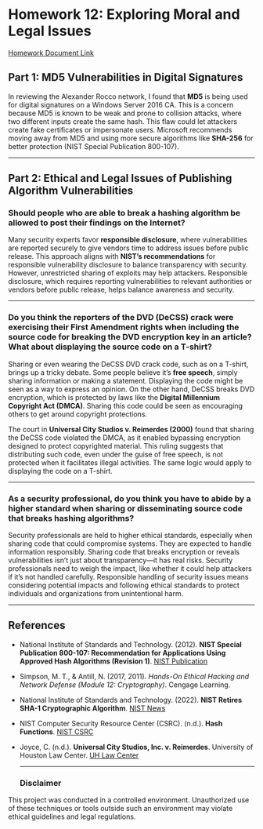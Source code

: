 # Homework 12: Exploring Moral and Legal Issues

[Homework Document Link](https://github.com/StephVergil/Exploring-Moral-and-Legal-Issues/blob/main/Homework%2012%20Exploring%20Moral%20and%20Legal%20Issues.docx)

## Part 1: MD5 Vulnerabilities in Digital Signatures

In reviewing the Alexander Rocco network, I found that **MD5** is being used for digital signatures on a Windows Server 2016 CA. This is a concern because MD5 is known to be weak and prone to collision attacks, where two different inputs create the same hash. This flaw could let attackers create fake certificates or impersonate users. Microsoft recommends moving away from MD5 and using more secure algorithms like **SHA-256** for better protection ​(NIST Special Publication 800-107).

---

## Part 2: Ethical and Legal Issues of Publishing Algorithm Vulnerabilities

### Should people who are able to break a hashing algorithm be allowed to post their findings on the Internet?

Many security experts favor **responsible disclosure**, where vulnerabilities are reported securely to give vendors time to address issues before public release. This approach aligns with **NIST’s recommendations** for responsible vulnerability disclosure to balance transparency with security. However, unrestricted sharing of exploits may help attackers. Responsible disclosure, which requires reporting vulnerabilities to relevant authorities or vendors before public release, helps balance awareness and security.

---

### Do you think the reporters of the DVD (DeCSS) crack were exercising their First Amendment rights when including the source code for breaking the DVD encryption key in an article? What about displaying the source code on a T-shirt?

Sharing or even wearing the DeCSS DVD crack code, such as on a T-shirt, brings up a tricky debate. Some people believe it’s **free speech**, simply sharing information or making a statement. Displaying the code might be seen as a way to express an opinion. On the other hand, DeCSS breaks DVD encryption, which is protected by laws like the **Digital Millennium Copyright Act (DMCA)**. Sharing this code could be seen as encouraging others to get around copyright protections.

The court in **Universal City Studios v. Reimerdes (2000)** found that sharing the DeCSS code violated the DMCA, as it enabled bypassing encryption designed to protect copyrighted material. This ruling suggests that distributing such code, even under the guise of free speech, is not protected when it facilitates illegal activities. The same logic would apply to displaying the code on a T-shirt.

---

### As a security professional, do you think you have to abide by a higher standard when sharing or disseminating source code that breaks hashing algorithms?

Security professionals are held to higher ethical standards, especially when sharing code that could compromise systems. They are expected to handle information responsibly. Sharing code that breaks encryption or reveals vulnerabilities isn’t just about transparency—it has real risks. Security professionals need to weigh the impact, like whether it could help attackers if it’s not handled carefully. Responsible handling of security issues means considering potential impacts and following ethical standards to protect individuals and organizations from unintentional harm.

---

## References

- National Institute of Standards and Technology. (2012). **NIST Special Publication 800-107: Recommendation for Applications Using Approved Hash Algorithms (Revision 1)**. [NIST Publication](https://nvlpubs.nist.gov/nistpubs/Legacy/SP/nistspecialpublication800-107r1.pdf)
- Simpson, M. T., & Antill, N. (2017, 2011). *Hands-On Ethical Hacking and Network Defense (Module 12: Cryptography)*. Cengage Learning.
- National Institute of Standards and Technology. (2022). **NIST Retires SHA-1 Cryptographic Algorithm**. [NIST News](https://www.nist.gov/news-events/news/2022/12/nist-retires-sha-1-cryptographic-algorithm)
- NIST Computer Security Resource Center (CSRC). (n.d.). **Hash Functions**. [NIST CSRC](https://csrc.nist.gov/Projects/hash-functions)
- Joyce, C. (n.d.). **Universal City Studios, Inc. v. Reimerdes**. University of Houston Law Center. [UH Law Center](https://www.law.uh.edu/faculty/cjoyce/copyright/release10/universal.html)

  ---
  ### Disclaimer
This project was conducted in a controlled environment. Unauthorized use of these techniques or tools outside such an environment may violate ethical guidelines and legal regulations.

